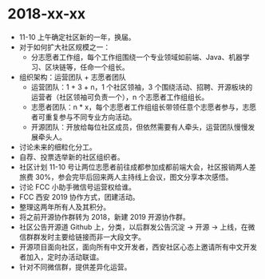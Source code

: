 # 2018-xx-xx

* 11-10 上午确定社区新的一年，换届。
* 对于如何扩大社区规模之一：
  * 分志愿者工作组，每个工作组围绕一个专业领域如前端、Java、机器学习、区块链等，任命一个组长。
* 组织架构：运营团队 + 志愿者团队
  * 运营团队：1 + 3 + n，1 个社区领袖，3 个围绕活动、招聘、开源板块的运营者（社区领袖可负责一个），n 个志愿者工作组组长。
  * 志愿者团队：n * x，每个志愿者工作组组长带领任意个志愿者参与，志愿者可重复参与不同专业方向活动。
  * 开源团队：开放给每位社区成员，但依然需要有人牵头，运营团队慢慢发展牵头人。
* 讨论未来的细粒化分工。
* 自荐、投票选举新的社区组织者。
* 社区计划 11-10 号让两位志愿者前往成都参加成都前端大会，社区报销两人差旅费 30%，参会完毕后回来两人主持线上会议，图文分享本次感悟。
* 讨论 FCC 小助手微信号运营权给谁。
* FCC 西安 2019 协作方式，团建活动。
* 整理这两年所有人及其积分。
* 将之前开源协作群转为 2018，新建 2019 开源协作群。
* 社区公告开源道 Github 上，分类，以后群发公告沉淀 -> 开源 -> 上线，在微信群群发时主要给链接而非一大段文字。
* 开源项目面向社区，面向所有中文开发者，西安社区心态上邀请所有中文开发者加入，定时办活动联谊。
* 针对不同微信群，提供差异化运营。